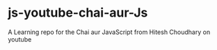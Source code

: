 # js-youtube-chai-aur-Js
A Learning repo for the Chai aur JavaScript from Hitesh Choudhary on youtube
